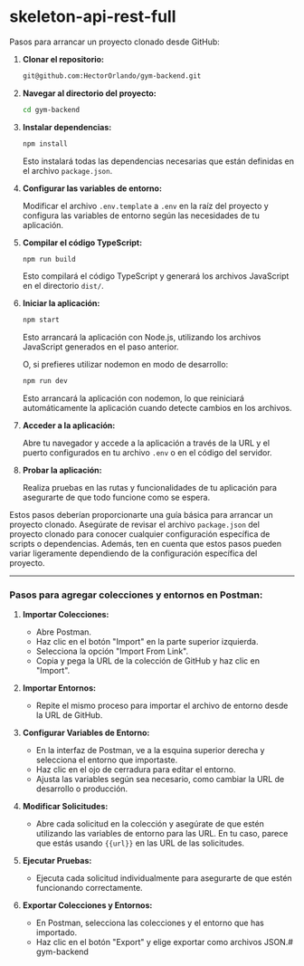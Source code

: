 # skeleton-api-rest-full


Pasos para arrancar un proyecto clonado desde GitHub:

1. **Clonar el repositorio:**

   ```bash
   git@github.com:HectorOrlando/gym-backend.git
   ```

   

2. **Navegar al directorio del proyecto:**

   ```bash
   cd gym-backend
   ```

3. **Instalar dependencias:**

   ```bash
   npm install
   ```

   Esto instalará todas las dependencias necesarias que están definidas en el archivo `package.json`.

4. **Configurar las variables de entorno:**

   Modificar el archivo `.env.template` a `.env` en la raíz del proyecto y configura las variables de entorno según las necesidades de tu aplicación.

5. **Compilar el código TypeScript:**

   ```bash
   npm run build
   ```

   Esto compilará el código TypeScript y generará los archivos JavaScript en el directorio `dist/`.

6. **Iniciar la aplicación:**

   ```bash
   npm start
   ```

   Esto arrancará la aplicación con Node.js, utilizando los archivos JavaScript generados en el paso anterior.

   O, si prefieres utilizar nodemon en modo de desarrollo:

   ```bash
   npm run dev
   ```

   Esto arrancará la aplicación con nodemon, lo que reiniciará automáticamente la aplicación cuando detecte cambios en los archivos.

7. **Acceder a la aplicación:**

   Abre tu navegador y accede a la aplicación a través de la URL y el puerto configurados en tu archivo `.env` o en el código del servidor.

8. **Probar la aplicación:**

   Realiza pruebas en las rutas y funcionalidades de tu aplicación para asegurarte de que todo funcione como se espera.

Estos pasos deberían proporcionarte una guía básica para arrancar un proyecto clonado. Asegúrate de revisar el archivo `package.json` del proyecto clonado para conocer cualquier configuración específica de scripts o dependencias. Además, ten en cuenta que estos pasos pueden variar ligeramente dependiendo de la configuración específica del proyecto.



---


### Pasos para agregar colecciones y entornos en Postman:

1. **Importar Colecciones:**
   - Abre Postman.
   - Haz clic en el botón "Import" en la parte superior izquierda.
   - Selecciona la opción "Import From Link".
   - Copia y pega la URL de la colección de GitHub y haz clic en "Import".

2. **Importar Entornos:**
   - Repite el mismo proceso para importar el archivo de entorno desde la URL de GitHub.

3. **Configurar Variables de Entorno:**
   - En la interfaz de Postman, ve a la esquina superior derecha y selecciona el entorno que importaste.
   - Haz clic en el ojo de cerradura para editar el entorno.
   - Ajusta las variables según sea necesario, como cambiar la URL de desarrollo o producción.

4. **Modificar Solicitudes:**
   - Abre cada solicitud en la colección y asegúrate de que estén utilizando las variables de entorno para las URL. En tu caso, parece que estás usando `{{url}}` en las URL de las solicitudes.

5. **Ejecutar Pruebas:**
   - Ejecuta cada solicitud individualmente para asegurarte de que estén funcionando correctamente.

6. **Exportar Colecciones y Entornos:**
   - En Postman, selecciona las colecciones y el entorno que has importado.
   - Haz clic en el botón "Export" y elige exportar como archivos JSON.# gym-backend
